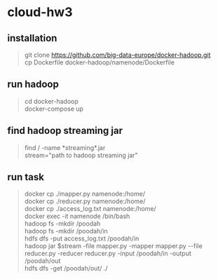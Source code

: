 # cloud-hw3
## installation
> git clone https://github.com/big-data-europe/docker-hadoop.git<br>
> cp Dockerfile docker-hadoop/namenode/Dockerfile<br>

## run hadoop
> cd docker-hadoop<br>
> docker-compose up<br>

## find hadoop streaming jar
> find / -name \*streaming\*.jar<br>
> stream="path to hadoop streaming jar"

## run task
> docker cp ./mapper.py namenode:/home/<br>
> docker cp ./reducer.py namenode:/home/<br>
> docker cp ./access_log.txt namenode:/home/<br>
> docker exec -it namenode /bin/bash<br>
> hadoop fs -mkdir /poodah<br>
> hadoop fs -mkdir /poodah/in<br>
> hdfs dfs -put access_log.txt /poodah/in<br>
> hadoop jar $stream -file mapper.py -mapper mapper.py --file reducer.py -reducer reducer.py -input /poodah/in -output /poodah/out<br>
> hdfs dfs -get /poodah/out/ ./